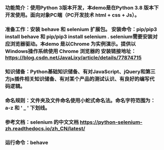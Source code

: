 ### 功能简介：使用Python 3版本开发，本demo是在Python 3.8 版本下开发使用。面向对象PC端（PC开发技术 html + css + Js）。 
### 准备工作：安装 behave 和 selenium 扩展包。 安装命令：pip/pip3 install behave 和 pip/pip3  install selenium  .  selenium需要安装对应浏览器驱动。本demo 是以Chrome 为实例演示。提供以 Windows操作系统使用 Chrome  浏览器的 安装链接地址：https://blog.csdn.net/JavaLixy/article/details/77874715
### 知识储备：Python基础知识储备、有对JavaScript、jQuery和第三方js插件相关知识储备、有对某个产品的测试认识、有良好的编写代码逻辑。
### 命名规则：文件夹及文件命名使用小蛇式命名法。命名字符范围为：a-z 和 ' _ ' 下划线。
### 参考文档：selenium 的中文文档 https://python-selenium-zh.readthedocs.io/zh_CN/latest/
### 运行命令：behave
